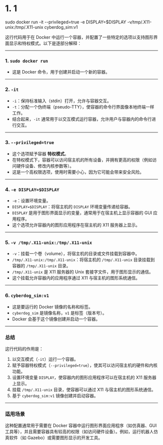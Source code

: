 # 1. 1
sudo docker run -it --privileged=true -e DISPLAY=\$DISPLAY -v/tmp/.X11-unix:/tmp/.X11-unix cyberdog_sim:v1

这行代码用于在 Docker 中运行一个容器，并配置了一些特定的选项以支持图形界面显示和特权模式。以下是逐部分解释：

---

### 1. **`sudo docker run`**
   - 这是 Docker 命令，用于创建并启动一个新的容器。

---

### 2. **`-it`**
   - `-i`：保持标准输入（stdin）打开，允许与容器交互。
   - `-t`：分配一个伪终端（pseudo-TTY），使容器的命令行界面像本地终端一样工作。
   - 结合起来，`-it` 通常用于以交互模式运行容器，允许用户与容器内的命令行进行交互。

---

### 3. **`--privileged=true`**
   - 这个选项赋予容器 **特权模式**。
   - 在特权模式下，容器可以访问宿主机的所有设备，并拥有更高的权限（例如访问硬件设备、修改内核参数等）。
   - 这是一个高权限选项，使用时需要小心，因为它可能会带来安全风险。

---

### 4. **`-e DISPLAY=$DISPLAY`**
   - `-e`：设置环境变量。
   - `DISPLAY=$DISPLAY`：将宿主机的 `DISPLAY` 环境变量传递给容器。
   - `DISPLAY` 是用于图形界面显示的变量，通常用于在宿主机上显示容器的 GUI 应用程序。
   - 这个选项允许容器内的图形应用程序在宿主机的 X11 服务器上显示。

---

### 5. **`-v /tmp/.X11-unix:/tmp/.X11-unix`**
   - `-v`：挂载一个卷（volume），将宿主机的目录或文件挂载到容器中。
   - `/tmp/.X11-unix:/tmp/.X11-unix`：将宿主机的 `/tmp/.X11-unix` 目录挂载到容器的 `/tmp/.X11-unix` 目录。
   - `/tmp/.X11-unix` 是 X11 服务器的 Unix 套接字文件，用于图形显示的通信。
   - 这个挂载允许容器内的应用程序通过 X11 与宿主机的图形系统通信。

---

### 6. **`cyberdog_sim:v1`**
   - 这是要运行的 Docker 镜像的名称和标签。
   - `cyberdog_sim` 是镜像名称，`v1` 是标签（版本号）。
   - Docker 会基于这个镜像创建并启动一个容器。

---

### 总结
这行代码的作用是：
1. 以交互模式（`-it`）运行一个容器。
2. 赋予容器特权模式（`--privileged=true`），使其可以访问宿主机的硬件和内核功能。
3. 设置环境变量 `DISPLAY`，使容器内的图形应用程序可以在宿主机的 X11 服务器上显示。
4. 挂载 `/tmp/.X11-unix` 目录，使容器可以通过 X11 与宿主机的图形系统通信。
5. 基于 `cyberdog_sim:v1` 镜像创建并启动容器。

---

### 适用场景
这种配置通常用于需要在 Docker 容器中运行图形界面应用程序（如仿真器、GUI 工具等），并且需要容器具有较高的权限（如访问硬件设备）。例如，运行机器人仿真软件（如 Gazebo）或需要图形显示的开发工具。